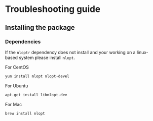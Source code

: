 # Troubleshooting guide

## Installing the package

### Dependencies

If the `nloptr` dependency does not install and your working on a linux-based system please install `nlopt`.

For CentOS

```bash
yum install nlopt nlopt-devel
```

For Ubuntu

```bash
apt-get install libnlopt-dev
```

For Mac

```bash
brew install nlopt
```